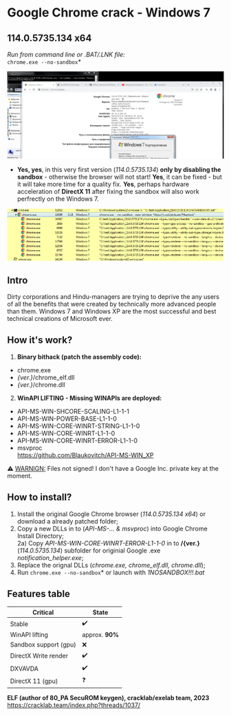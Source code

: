 # Google Chrome crack - Windows 7  
## 114.0.5735.134 x64  
*Run from command line or .BAT/.LNK file:*  
`chrome.exe --no-sandbox`*  

![114](images/chrome114_main.png "Google Chrome Windows 7")
* **Yes, yes**, in this very first version (*114.0.5735.134*) **only by disabling the sandbox** - otherwise the browser will not start! **Yes**, it can be fixed - but it will take more time for a quality fix. **Yes**, perhaps hardware acceleration of **DirectX 11** after fixing the sandbox will also work perfrectly on the Windows 7.  
  
![PH](images/process_hacker.png "Process Hacker Windows 7")  

## Intro  
Dirty corporations and Hindu-managers are trying to deprive the any users of all the benefits that were created by technically more advanced people than them. Windows 7 and Windows XP are the most successful and best technical creations of Microsoft ever.  
  
## How it's work?  
1) **Binary bithack (patch the assembly code):**  
* chrome.exe  
* *{ver.}*/chrome_elf.dll  
* *{ver.}*/chrome.dll  

2) **WinAPI LIFTING - Missing WINAPIs are deployed:**  
* API-MS-WIN-SHCORE-SCALING-L1-1-1  
* API-MS-WIN-POWER-BASE-L1-1-0  
* API-MS-WIN-CORE-WINRT-STRING-L1-1-0  
* API-MS-WIN-CORE-WINRT-L1-1-0  
* API-MS-WIN-CORE-WINRT-ERROR-L1-1-0  
* msvproc  
https://github.com/Blaukovitch/API-MS-WIN_XP 

⚠️ <u>WARNIGN:</u> Files not signed! I don't have a Google Inc. private key at the moment.

## How to install?
1) Install the original Google Chrome browser (*114.0.5735.134 x64*) or download a already patched folder;  
2) Copy a new DLLs in to (*API-MS-... & msvproc*) into Google Chrome Install Directory;  
2a) Copy *API-MS-WIN-CORE-WINRT-ERROR-L1-1-0* in to **/{ver.}** (*114.0.5735.134*) subfolder for originial Google .exe *notification_helper.exe*;  
3) Replace the orignal DLLs (*chrome.exe, chrome_elf.dll, chrome.dll*);  
4) Run `chrome.exe --no-sandbox`\* or launch with *1NOSANDBOX!!!.bat*  

## Features table
| Critical | State |
| ------ | ------ |
| Stable | ✔️ |
| WinAPI lifting | approx. **90%** |
| Sandbox support (gpu) | ❌ | 
| DirectX Write render | ✔️ | 
| DXVAVDA | ✔️ | 
| DirectX 11 (gpu)| ❓ | 

**ELF (author of 80_PA SecuROM keygen), cracklab/exelab team, 2023**  
https://cracklab.team/index.php?threads/1037/
